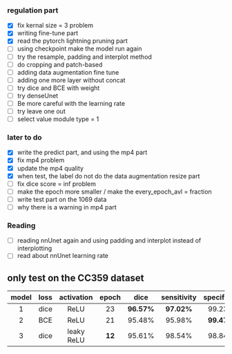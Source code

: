 ### regulation part
- [X] fix kernal size = 3 problem
- [X] writing fine-tune part
- [X] read the pytorch lightning pruning part
- [ ] using checkpoint make the model run again
- [ ] try the resample, padding and interplot method
- [ ] do cropping and patch-based
- [ ] adding data augmentation fine tune
- [ ] adding one more layer without concat
- [ ] try dice and BCE with weight
- [ ] try denseUnet
- [ ] Be more careful with the learning rate
- [ ] try leave one out
- [ ] select value module type = 1

### later to do 
- [X] write the predict part, and using the mp4 part
- [X] fix mp4 problem
- [X] update the mp4 quality
- [X] when test, the label do not do the data augmentation resize part
- [ ] fix dice score = inf problem
- [ ] make the epoch more smaller / make the every_epoch_avl = fraction
- [ ] write test part on the 1069 data
- [ ] why there is a warning in mp4 part

### Reading
- [ ] reading nnUnet again and using padding and interplot instead of interplotting
- [ ] read about nnUnet learning rate

## only test on the CC359 dataset

| model|loss|activation|epoch| dice | sensitivity | specificity |
|:-----:|:----:|:-----:|:----:|:-----:|:----:|:-----:|
| 1| dice |ReLU |23|**96.57%**|**97.02%**|99.23%|
| 2| BCE |ReLU|21|95.48%|95.98%|**99.47%**|
| 3| dice|leaky ReLU|**12**|95.61%|98.54%|98.84%|
